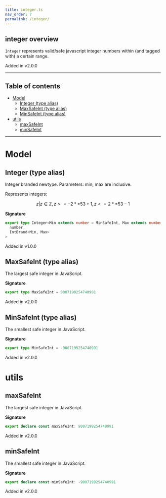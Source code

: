 ```yaml
---
title: integer.ts
nav_order: 7
permalink: /integer/
---
```


## integer overview

`Integer` represents valid/safe javascript integer numbers within (and tagged with) a
certain range.

Added in v2.0.0

---

<h2 class="text-delta">Table of contents</h2>

- [Model](#model)
  - [Integer (type alias)](#integer-type-alias)
  - [MaxSafeInt (type alias)](#maxsafeint-type-alias)
  - [MinSafeInt (type alias)](#minsafeint-type-alias)
- [utils](#utils)
  - [maxSafeInt](#maxsafeint)
  - [minSafeInt](#minsafeint)

---

# Model

## Integer (type alias)

Integer branded newtype. Parameters: min, max are inclusive.

Represents integers:

```math
 { z | z ∈ ℤ, z >= -2 ** 53 + 1, z <= 2 ** 53 - 1 }
```

**Signature**

```ts
export type Integer<Min extends number = MinSafeInt, Max extends number = MaxSafeInt> = Branded<
  number,
  IntBrand<Min, Max>
>
```

Added in v1.0.0

## MaxSafeInt (type alias)

The largest safe integer in JavaScript.

**Signature**

```ts
export type MaxSafeInt = 9007199254740991
```

Added in v2.0.0

## MinSafeInt (type alias)

The smallest safe integer in JavaScript.

**Signature**

```ts
export type MinSafeInt = -9007199254740991
```

Added in v2.0.0

# utils

## maxSafeInt

The largest safe integer in JavaScript.

**Signature**

```ts
export declare const maxSafeInt: 9007199254740991
```

Added in v2.0.0

## minSafeInt

The smallest safe integer in JavaScript.

**Signature**

```ts
export declare const minSafeInt: -9007199254740991
```

Added in v2.0.0
